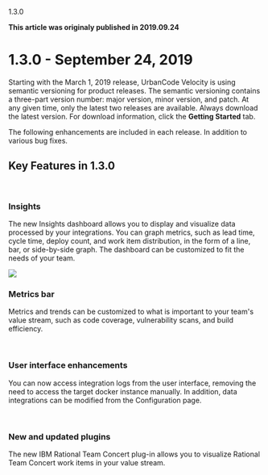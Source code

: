 





1.3.0

**This article was originaly published in 2019.09.24**


1.3.0 - September 24, 2019
==========================




Starting with the March 1, 2019 release, UrbanCode Velocity is using semantic versioning for product releases. The semantic versioning contains a three-part version number: major version, minor version, and patch. At any given time, only the latest two releases are available. Always download the latest version. For download information, click the **Getting Started** tab.

The following enhancements are included in each release. In addition to various bug fixes.



Key Features in 1.3.0
---------------------


 
### Insights


The new Insights dashboard allows you to display and visualize data processed by your integrations. You can graph metrics, such as lead time, cycle time, deploy count, and work item distribution, in the form of a line, bar, or side-by-side graph. The dashboard can be customized to fit the needs of your team.

![](http://www.urbancode.cominsights-1-300x144.png)
### Metrics bar


Metrics and trends can be customized to what is important to your team's value stream, such as code coverage, vulnerability scans, and build efficiency.

 
### User interface enhancements


You can now access integration logs from the user interface, removing the need to access the target docker instance manually. In addition, data integrations can be modified from the Configuration page.

 
### New and updated plugins


The new IBM Rational Team Concert plug-in allows you to visualize Rational Team Concert work items in your value stream.




